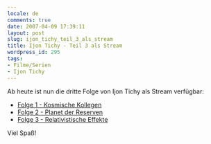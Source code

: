 ```yaml
---
locale: de
comments: true
date: 2007-04-09 17:39:11
layout: post
slug: ijon_tichy_teil_3_als_stream
title: Ijon Tichy - Teil 3 als Stream
wordpress_id: 295
tags:
- Filme/Serien
- Ijon Tichy
---
```


Ab heute ist nun die dritte Folge von Ijon Tichy als Stream verfügbar:

* [Folge 1 - Kosmische Kollegen](http://rstreaming.zdf.de/zdf/300/070316_raumpilot.ram)
* [Folge 2 - Planet der Reserven](http://rstreaming.zdf.de/zdf/300/070322_tichy_2_dkf.ram)
* [Folge 3 - Relativistische Effekte](http://rstreaming.zdf.de/zdf/300/070327_tichy_folge3_dkf.ram)

Viel Spaß!
